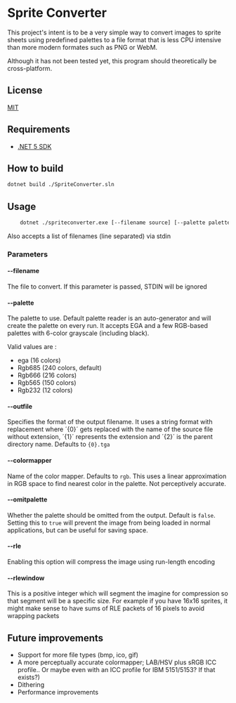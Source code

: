 # Sprite Converter

This project's intent is to be a very simple way to convert images to sprite sheets using predefined palettes to a file format that is less CPU intensive than more modern formates such as PNG or WebM.

Although it has not been tested yet, this program should theoretically be cross-platform.

## License

[MIT](https://opensource.org/licenses/MIT)

## Requirements

- [.NET 5 SDK](https://dotnet.microsoft.com/download/dotnet/5.0)

## How to build

```sh
dotnet build ./SpriteConverter.sln
```

## Usage
```sh
	dotnet ./spriteconverter.exe [--filename source] [--palette palettename] [--outfile format] [--colormapper mapper] [--omitpalette true/false] [--rle true/false] [--rlewindow n]
```

Also accepts a list of filenames (line separated) via stdin

### Parameters

#### --filename

The file to convert. If this parameter is passed, STDIN will be ignored

#### --palette

The palette to use. Default palette reader is an auto-generator and will create the palette on every run. It accepts EGA and a few RGB-based palettes with 6-color grayscale (including black).

Valid values are :

- ega (16 colors)
- Rgb685 (240 colors, default)
- Rgb666 (216 colors)
- Rgb565 (150 colors)
- Rgb232 (12 colors)

#### --outfile

Specifies the format of the output filename. It uses a string format with replacement where ´{0}´ gets replaced with the name of the source file without extension, ´{1}´ represents the extension and ´{2}´ is the parent directory name. Defaults to `{0}.tga`

#### --colormapper

Name of the color mapper. Defaults to `rgb`. This uses a linear approximation in RGB space to find nearest color in the palette. Not perceptively accurate.

#### --omitpalette

Whether the palette should be omitted from the output. Default is `false`. Setting this to `true` will prevent the image from being loaded in normal applications, but can be useful for saving space.

#### --rle

Enabling this option will compress the image using run-length encoding

#### --rlewindow

This is a positive integer which will segment the imagine for compression so that segment will be a specific size. For example if you have 16x16 sprites, it might make sense to have sums of RLE packets of 16 pixels to avoid wrapping packets

## Future improvements

- Support for more file types (bmp, ico, gif)
- A more perceptually accurate colormapper; LAB/HSV plus sRGB ICC profile.. Or maybe even with an ICC profile for IBM 5151/5153? If that exists?)
- Dithering
- Performance improvements